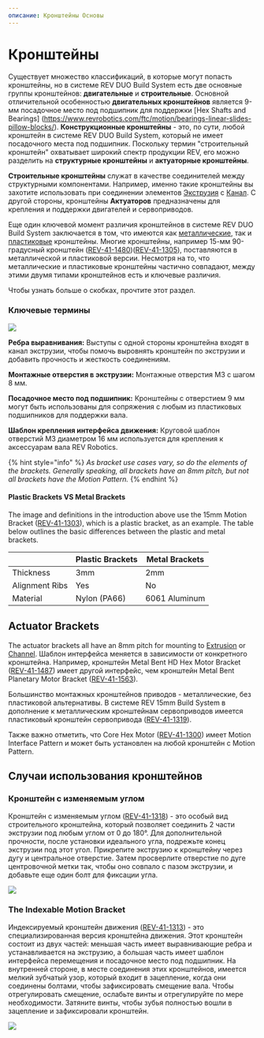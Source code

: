 ```yaml
---
описание: Кронштейны Основы
---
```


# Кронштейны

Существует множество классификаций, в которые могут попасть кронштейны, но в системе REV DUO Build System есть две основные группы кронштейнов: **двигательные** и **строительные**. Основной отличительной особенностью **двигательных кронштейнов** является 9-мм посадочное место под подшипник для поддержки [Hex Shafts and Bearings] (https://www.revrobotics.com/ftc/motion/bearings-linear-slides-pillow-blocks/). **Конструкционные кронштейны** - это, по сути, любой кронштейн в системе REV DUO Build System, который не имеет посадочного места под подшипник. Поскольку термин "строительный кронштейн" охватывает широкий спектр продукции REV, его можно разделить на **структурные кронштейны** и **актуаторные кронштейны**.

**Строительные кронштейны** служат в качестве соединителей между структурными компонентами. Например, именно такие кронштейны вы захотите использовать при соединении элементов [Экструзия](https://www.revrobotics.com/ftc/structure/15mm-extrusion/) с [Канал](https://www.revrobotics.com/competition/ftc/structure/channel/). С другой стороны, кронштейны **Актуаторов** предназначены для крепления и поддержки двигателей и сервоприводов.

Еще один ключевой момент различия кронштейнов в системе REV DUO Build System заключается в том, что имеются как [металлические](https://www.revrobotics.com/ftc/structure/15mm-metal-brackets/), так и [пластиковые](https://www.revrobotics.com/ftc/structure/15mm-plastic-brackets/) кронштейны. Многие кронштейны, например 15-мм 90-градусный кронштейн ([REV-41-1480](https://www.revrobotics.com/rev-41-1480/))([REV-41-1305](https://www.revrobotics.com/rev-41-1305/)), поставляются в металлической и пластиковой версии. Несмотря на то, что металлические и пластиковые кронштейны частично совпадают, между этими двумя типами кронштейнов есть и ключевые различия.

Чтобы узнать больше о скобках, прочтите этот раздел.

### Ключевые термины

![](https://2589213514-files.gitbook.io/\~/files/v0/b/gitbook-legacy-files/o/assets%2F-M5yw0n8IneF5-9ybLjT%2F-M7x8F8lLIeZNRkR2CqD%2F-M7x8I4WyxTSTRVIbYlG%2Fimage.png?alt=media\&token=d13137d0-06bf-4218-8ac7-31a0e1bb7be9)

**Ребра выравнивания:** Выступы с одной стороны кронштейна входят в канал экструзии, чтобы помочь выровнять кронштейн по экструзии и добавить прочность и жесткость соединениям.

**Монтажные отверстия в экструзии:** Монтажные отверстия M3 с шагом 8 мм.

**Посадочное место под подшипник:** Кронштейны с отверстием 9 мм могут быть использованы для сопряжения с любым из пластиковых подшипников для поддержки вала.

**Шаблон крепления интерфейса движения:** Круговой шаблон отверстий M3 диаметром 16 мм используется для крепления к аксессуарам вала REV Robotics.

{% hint style="info" %}
_As bracket use cases vary, so do the elements of the brackets. Generally speaking, all brackets have an 8mm pitch, but not all brackets have the Motion Pattern._
{% endhint %}

#### Plastic Brackets VS Metal Brackets <a href="#plastic-brackets-vs-metal-brackets" id="plastic-brackets-vs-metal-brackets"></a>

The image and definitions in the introduction above use the 15mm Motion Bracket ([REV-41-1303](https://www.revrobotics.com/rev-41-1303/)), which is a plastic bracket, as an example. The table below outlines the basic differences between the plastic and metal brackets.

| ​ | Plastic Brackets | Metal Brackets |
| -------------- | ---------------- | -------------- |
| Thickness | 3mm | 2mm |
| Alignment Ribs | Yes | No |
| Material | Nylon (PA66) | 6061 Aluminum |

## Actuator Brackets&#x20;

The actuator brackets all have an 8mm pitch for mounting to [Extrusion](https://www.revrobotics.com/ftc/structure/15mm-extrusion/) or [Channel](https://www.revrobotics.com/competition/ftc/structure/channel/). Шаблон интерфейса меняется в зависимости от конкретного кронштейна. Например, кронштейн Metal Bent HD Hex Motor Bracket ([REV-41-1487](https://www.revrobotics.com/rev-41-1487/)) имеет другой интерфейс, чем кронштейн Metal Bent Planetary Motor Bracket ([REV-41-1563](https://www.revrobotics.com/rev-41-1563/)).

Большинство монтажных кронштейнов приводов - металлические, без пластиковой альтернативы. В системе REV 15mm Build System в дополнение к металлическим кронштейнам сервоприводов имеется пластиковый кронштейн сервопривода ([REV-41-1319](https://www.revrobotics.com/rev-41-1319/)).&#x20;

Также важно отметить, что Core Hex Motor ([REV-41-1300](https://www.revrobotics.com/rev-41-1300/)) имеет Motion Interface Pattern и может быть установлен на любой кронштейн с Motion Pattern.

## Случаи использования кронштейнов

### Кронштейн с изменяемым углом

Кронштейн с изменяемым углом ([REV-41-1318](https://www.revrobotics.com/rev-41-1318/)) - это особый вид строительного кронштейна, который позволяет соединить 2 части экструзии под любым углом от 0 до 180°. Для дополнительной прочности, после установки идеального угла, подрежьте конец экструзии под этот угол. Прикрепите экструзию к кронштейну через дугу и центральное отверстие. Затем просверлите отверстие по дуге центровочной метки так, чтобы оно совпало с пазом экструзии, и добавьте еще один болт для фиксации угла.

![](https://2589213514-files.gitbook.io/\~/files/v0/b/gitbook-legacy-files/o/assets%2F-M5yw0n8IneF5-9ybLjT%2F-MkxKlv-8JYA7Mk5JlqC%2F-MkxMPef0rwx5UUkuApz%2FREV-41-1318-bracket%20use%20cases.png?alt=media\&token=3df0cdab-0f9b-4988-962c-d0f3e5879caa)

### The Indexable Motion Bracket&#x20;

Индексируемый кронштейн движения ([REV-41-1313](https://www.revrobotics.com/rev-41-1313/)) - это специализированная версия кронштейна движения. Этот кронштейн состоит из двух частей: меньшая часть имеет выравнивающие ребра и устанавливается на экструзию, а большая часть имеет шаблон интерфейса перемещения и посадочное место под подшипник. На внутренней стороне, в месте соединения этих кронштейнов, имеется мелкий зубчатый узор, который входит в зацепление, когда они соединены болтами, чтобы зафиксировать смещение вала. Чтобы отрегулировать смещение, ослабьте винты и отрегулируйте по мере необходимости. Затяните винты, чтобы зубья полностью вошли в зацепление и зафиксировали кронштейн.

![](https://2589213514-files.gitbook.io/\~/files/v0/b/gitbook-legacy-files/o/assets%2F-M5yw0n8IneF5-9ybLjT%2F-MkxJJMM4ahh2L0nVvhm%2F-MkxKfY4u0z4ojwa610a%2FREV-41-1313-15mm-Plastic-Indexable-Motion-Bracket\_\_38352.1620333059.png?alt=media\&token=c5b24c64-843b-48be-86b2-1d502325a593)
